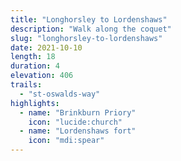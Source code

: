 ```yaml
---
title: "Longhorsley to Lordenshaws"
description: "Walk along the coquet"
slug: "longhorsley-to-lordenshaws"
date: 2021-10-10
length: 18
duration: 4
elevation: 406
trails:
  - "st-oswalds-way"
highlights:
  - name: "Brinkburn Priory"
    icon: "lucide:church"
  - name: "Lordenshaws fort"
    icon: "mdi:spear"
---
```

